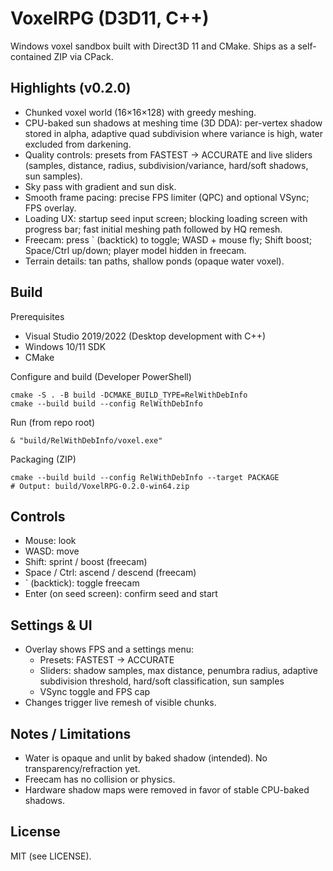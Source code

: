 # VoxelRPG (D3D11, C++)

Windows voxel sandbox built with Direct3D 11 and CMake. Ships as a self-contained ZIP via CPack.

## Highlights (v0.2.0)
- Chunked voxel world (16×16×128) with greedy meshing.
- CPU-baked sun shadows at meshing time (3D DDA): per-vertex shadow stored in alpha, adaptive quad subdivision where variance is high, water excluded from darkening.
- Quality controls: presets from FASTEST → ACCURATE and live sliders (samples, distance, radius, subdivision/variance, hard/soft shadows, sun samples).
- Sky pass with gradient and sun disk.
- Smooth frame pacing: precise FPS limiter (QPC) and optional VSync; FPS overlay.
- Loading UX: startup seed input screen; blocking loading screen with progress bar; fast initial meshing path followed by HQ remesh.
- Freecam: press ` (backtick) to toggle; WASD + mouse fly; Shift boost; Space/Ctrl up/down; player model hidden in freecam.
- Terrain details: tan paths, shallow ponds (opaque water voxel).

## Build

Prerequisites
- Visual Studio 2019/2022 (Desktop development with C++)
- Windows 10/11 SDK
- CMake

Configure and build (Developer PowerShell)
```
cmake -S . -B build -DCMAKE_BUILD_TYPE=RelWithDebInfo
cmake --build build --config RelWithDebInfo
```

Run (from repo root)
```
& "build/RelWithDebInfo/voxel.exe"
```

Packaging (ZIP)
```
cmake --build build --config RelWithDebInfo --target PACKAGE
# Output: build/VoxelRPG-0.2.0-win64.zip
```

## Controls
- Mouse: look
- WASD: move
- Shift: sprint / boost (freecam)
- Space / Ctrl: ascend / descend (freecam)
- ` (backtick): toggle freecam
- Enter (on seed screen): confirm seed and start

## Settings & UI
- Overlay shows FPS and a settings menu:
	- Presets: FASTEST → ACCURATE
	- Sliders: shadow samples, max distance, penumbra radius, adaptive subdivision threshold, hard/soft classification, sun samples
	- VSync toggle and FPS cap
- Changes trigger live remesh of visible chunks.

## Notes / Limitations
- Water is opaque and unlit by baked shadow (intended). No transparency/refraction yet.
- Freecam has no collision or physics.
- Hardware shadow maps were removed in favor of stable CPU-baked shadows.

## License
MIT (see LICENSE).
